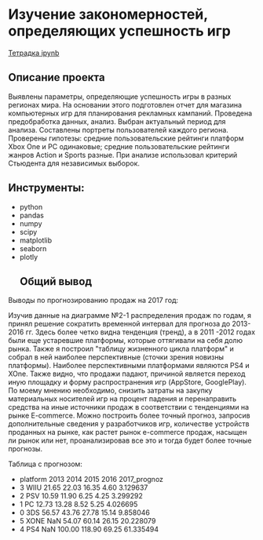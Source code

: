 # Изучение закономерностей, определяющих успешность игр 
[Тетрадка ipynb]([https://github.com/ipd0828/portfolio/blob/main/Project-2/Обогащение%20золота.ipynb](https://github.com/ipd0828/portfolio/blob/main/Project-1/Сборный%20проект%201%20-%20маркетинг%20анализ%20.ipynb))
## Описание проекта
Выявлены параметры, определяющие успешность игры в разных регионах мира. На
основании этого подготовлен отчет для магазина компьютерных игр для планирования
рекламных кампаний. Проведена предобработка данных, анализ. Выбран актуальный
период для анализа. Составлены портреты пользователей каждого региона. Проверены
гипотезы: средние пользовательские рейтинги платформ Xbox One и PC одинаковые;
средние пользовательские рейтинги жанров Action и Sports разные. При анализе использовал критерий Стьюдента для независимых выборок.
## Инструменты:
- python
- pandas
- numpy
- scipy
- matplotlib
- seaborn
- plotly
  ## Общий вывод
 
Выводы по прогнозированию продаж на 2017 год:

Изучив данные на диаграмме №2-1 распределения продаж по годам, я принял решение сократить временной интервал для прогноза до 2013-2016 гг. Здесь более четко видна тенденция (тренд), а в 2011 -2012 годах были еще устаревшие платформы, которые оттягивали на себя долю рынка.
Также я построил "таблицу жизненного цикла платформ" и собрал в ней наиболее перспективные (сточки зрения новизны платформы).
Наиболее перспективными платформами являются PS4 и XOne. Также видно, что продажи падают, причиной является переход иную площадку и форму распространения игр (AppStore, GooglePlay).
По моему мнению необходимо, снизить затраты на закупку материальных носителей игр на процент падения и перенаправить средства на иные источники продаж в соответствии с тенденциями на рынке E-commerce.
Можно построить более точный прогноз, запросив дополнительные сведения у разработчиков игр, количестве устройств проданных на рынке, как растет рынок e-commerce продаж, насыщен ли рынок или нет, проанализировав все это и тогда будет более точные прогнозы.

Таблица с прогнозом:
- platform	2013	2014	2015	2016	2017_prognoz
- 3	WIIU	21.65	22.03	16.35	4.60	3.129637
- 2	PSV	10.59	11.90	6.25	4.25	3.299292
- 1	PC	12.73	13.28	8.52	5.25	4.026695
- 0	3DS	56.57	43.76	27.78	15.14	9.858046
- 5	XONE	NaN	54.07	60.14	26.15	20.228079
- 4	PS4	NaN	100.00	118.90	69.25	61.335494
